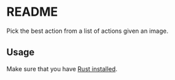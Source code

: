 # README

Pick the best action from a list of actions given an image.

## Usage

Make sure that you have [Rust installed](https://www.rust-lang.org/tools/install).

